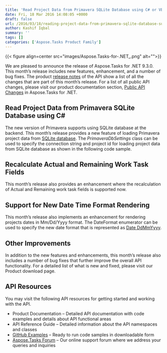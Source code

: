 ```yaml
---
title: 'Read Project Data from Primavera SQLite Database using C# or VB.NET'
date: Fri, 18 Mar 2016 14:08:05 +0000
draft: false
url: /2016/03/18/reading-project-data-from-primavera-sqlite-database-supported-with-aspose.tasks-for-.net-9.3.0/
author: Kashif Iqbal
summary: ''
tags: []
categories: ['Aspose.Tasks Product Family']
---
```




{{< figure align=center src="images/Aspose.Tasks-for-.NET_.png" alt="">}}


We are pleased to announce the release of Aspose.Tasks for .NET 9.3.0. This month’s release includes new features, enhancement, and a number of bug fixes. The product [release notes][1] of the API show a list of all the changes that are part of this month’s release. For a list of all public API changes, please visit our product documentation section, [Public API Changes][2] in Aspose.Tasks for .NET.

## Read Project Data from Primavera SQLite Database using C#

The new version of Primavera supports using SQLite database at the backend. This month’s release provides a new feature of loading Primavera project data from [SQLite database][3]. The _PrimaveraDbSettings_ class can be used to specify the connection string and project id for loading project data from SQLite database as shown in the following code sample.



## Recalculate Actual and Remaining Work Task Fields

This month’s release also provides an enhancement where the recalculation of Actual and Remaining work task fields is supported now.

## Support for New Date Time Format Rendering

This month’s release also implements an enhancement for rendering projects dates in Mm/Dd/Yyyy format. The DateFormat enumerator can be used to specify the new date format that is represented as [Date DdMmYyyy][4].

## Other Improvements

In addition to the new features and enhancements, this month’s release also includes a number of bug fixes that further improve the overall API functionality. For a detailed list of what is new and fixed, please visit our Product download page.

## API Resources

You may visit the following API resources for getting started and working with the API.

*   Product Documentation – Detailed API documentation with code examples and details about API functional areas
*   API Reference Guide – Detailed information about the API namespaces and classes
*   [GitHub Examples][5] – Ready to run code samples in downloadable form
*   [Aspose.Tasks Forum][6] – Our online support forum where we address your queries and inquiries




[1]: https://docs.aspose.com/display/tasksnet/Release+Notes
[2]: https://docs.aspose.com/
[3]: https://docs.aspose.com/display/tasksnet/Importing+and+Exporting+Project+Data+to+Primavera+Format#ImportingandExportingProjectDatatoPrimaveraFormat-Sqlite
[4]: https://docs.aspose.com/display/tasksnet/Convert+MS+Project+to+PDF#SavingaProjectasPDF-CustomizingDateFormat
[5]: https://github.com/asposetasks/Aspose_Tasks_NET
[6]: https://forum.aspose.com/c/tasks




